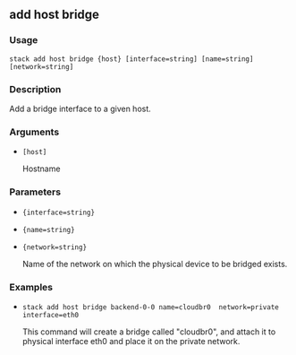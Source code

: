 ## add host bridge

### Usage

`stack add host bridge {host} [interface=string] [name=string] [network=string]`

### Description

Add a bridge interface to a given host.

### Arguments

* `[host]`

   Hostname


### Parameters
* `{interface=string}`
* `{name=string}`
* `{network=string}`

   Name of the network on which the physical
	device to be bridged exists.

### Examples

* `stack add host bridge backend-0-0 name=cloudbr0  network=private interface=eth0`

   This command will create a bridge called "cloudbr0", and
	attach it to physical interface eth0 and place it on the
	private network.



